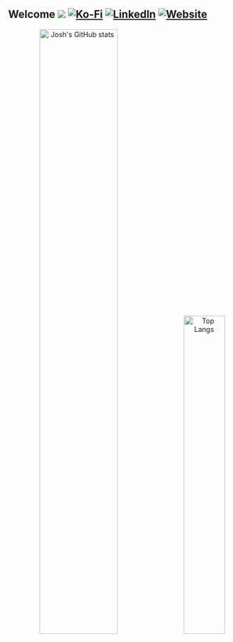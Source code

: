 ## Welcome ![](https://api.iconify.design/line-md/sun-rising-loop.svg?color=%23ffc107&width=16) [![Ko-Fi](https://api.iconify.design/line-md/coffee-half-empty-twotone-loop.svg?color=%23ff5f5f&width=16)](https://ko-fi.com/jcwillox) [![LinkedIn](https://api.iconify.design/line-md/linkedin.svg?color=%230a66c2&width=16)](https://linkedin.com/in/joshua-cowie-willox) [![Website](https://api.iconify.design/line-md/external-link.svg?color=%23f06292&width=13)](https://jcwillox.com)

<p align="center">
  <a href="https://github.com/jcwillox"><img alt="Josh's GitHub stats" src="https://github-readme-stats.vercel.app/api?username=jcwillox&show_icons=true&custom_title=Josh%27s%20GitHub%20Stats&count_private=true&theme=codeSTACKr" width="56.23%"></a>
  &nbsp;
    <a href="https://github.com/jcwillox"><img alt="Top Langs" src="https://github-readme-stats.vercel.app/api/top-langs/?username=jcwillox&layout=compact&exclude_repo=snowy-cabin,dotfiles&theme=codeSTACKr&langs_count=8" width="40.8%"></a>
</p>

<!--
📁 List of active and demo projects at [jcwillox.com/projects](https://jcwillox.com/projects)

Here are some ideas to get you started:

- 🔭 I’m currently working on ...
- 🌱 I’m currently learning ...
- 👯 I’m looking to collaborate on ...
- 🤔 I’m looking for help with ...
- 💬 Ask me about ...
- 📫 How to reach me: ...
- 😄 Pronouns: ...
- ⚡ Fun fact: ...
-->
